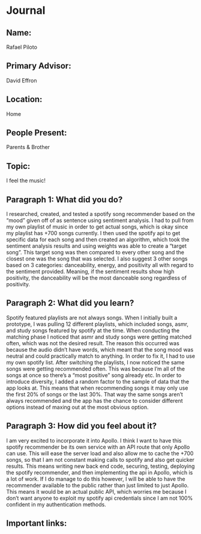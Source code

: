 # Journal

## Name:

Rafael Piloto

## Primary Advisor: 

David Effron

## Location:

Home

## People Present:

Parents & Brother

## Topic:

I feel the music!

## Paragraph 1: What did you do?

I researched, created, and tested a spotify song recommender based on the “mood” given off of as sentence using sentiment analysis. I had to pull from my own playlist of music in order to get actual songs, which is okay since my playlist has +700 songs currently. I then used the spotify api to get specific data for each song and then created an algorithm, which took the sentiment analysis results and using weights was able to create a “target song”. This target song was then compared to every other song and the closest one was the song that was selected. I also suggest 3 other songs based on 3 categories: danceability, energy, and positivity all with regard to the sentiment provided. Meaning, if the sentiment results show high positivity, the danceability will be the most danceable song regardless of positivity.

## Paragraph 2: What did you learn?

Spotify featured playlists are not always songs. When I initially built a prototype, I was pulling 12 different playlists, which included songs, asmr, and study songs featured by spotify at the time. When conducting the matching phase I noticed that asmr and study songs were getting matched often, which was not the desired result. The reason this occurred was because the audio didn’t have words, which meant that the song mood was neutral and could practically match to anything. In order to fix it, I had to use my own spotify list. After switching the playlists, I now noticed the same songs were getting recommended often. This was because I’m all of the songs at once so there’s a “most positive” song already etc. In order to introduce diversity, I added a random factor to the sample of data that the app looks at. This means that when recommending songs it may only use the first 20% of songs or the last 30%. That way the same songs aren’t always recommended and the app has the chance to consider different options instead of maxing out at the most obvious option.

## Paragraph 3: How did you feel about it?

I am very excited to incorporate it into Apollo. I think I want to have this spotify recommender be its own service with an API route that only Apollo can use. This will ease the server load and also allow me to cache the +700 songs, so that I am not constant making calls to spotify and also get quicker results. This means writing new back end code, securing, testing, deploying the spotify recommender, and then implementing the api in Apollo, which is a lot of work. If I do manage to do this however, I will be able to have the recommender available to the public rather than just limited to just Apollo. This means it would be an actual public API, which worries me because I don’t want anyone to exploit my spotify api credentials since I am not 100% confident in my authentication methods.

## Important links:

